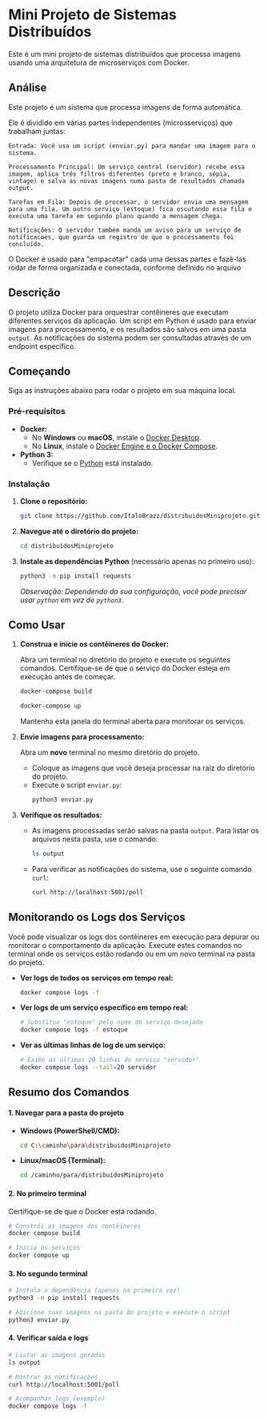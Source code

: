 # Mini Projeto de Sistemas Distribuídos

Este é um mini projeto de sistemas distribuídos que processa imagens usando uma arquitetura de microserviços com Docker.

## Análise


Este projeto é um sistema que processa imagens de forma automática.

Ele é dividido em várias partes independentes (microsserviços) que trabalham juntas:

    Entrada: Você usa um script (enviar.py) para mandar uma imagem para o sistema.

    Processamento Principal: Um serviço central (servidor) recebe essa imagem, aplica três filtros diferentes (preto e branco, sépia, vintage) e salva as novas imagens numa pasta de resultados chamada output.

    Tarefas em Fila: Depois de processar, o servidor envia uma mensagem para uma fila. Um outro serviço (estoque) fica escutando essa fila e executa uma tarefa em segundo plano quando a mensagem chega.

    Notificações: O servidor também manda um aviso para um serviço de notificacoes, que guarda um registro de que o processamento foi concluído.

O Docker é usado para "empacotar" cada uma dessas partes e fazê-las rodar de forma organizada e conectada, conforme definido no arquivo

## Descrição

O projeto utiliza Docker para orquestrar contêineres que executam diferentes serviços da aplicação. Um script em Python é usado para enviar imagens para processamento, e os resultados são salvos em uma pasta `output`. As notificações do sistema podem ser consultadas através de um endpoint específico.

## Começando

Siga as instruções abaixo para rodar o projeto em sua máquina local.

### Pré-requisitos

  * **Docker:**
      * No **Windows** ou **macOS**, instale o [Docker Desktop](https://www.docker.com/products/docker-desktop).
      * No **Linux**, instale o [Docker Engine e o Docker Compose](https://docs.docker.com/engine/install/).
  * **Python 3:**
      * Verifique se o [Python](https://www.python.org/downloads/) está instalado.

### Instalação

1.  **Clone o repositório:**
    ```sh
    git clone https://github.com/ItaloBrazz/distribuidosMiniprojeto.git
    ```
2.  **Navegue até o diretório do projeto:**
    ```sh
    cd distribuidosMiniprojeto
    ```
3.  **Instale as dependências Python** (necessário apenas no primeiro uso):
    ```sh
    python3 -m pip install requests
    ```
    *Observação: Dependendo da sua configuração, você pode precisar usar `python` em vez de `python3`.*

## Como Usar

1.  **Construa e inicie os contêineres do Docker:**

    Abra um terminal no diretório do projeto e execute os seguintes comandos. Certifique-se de que o serviço do Docker esteja em execução antes de começar.

    ```sh
    docker-compose build
    ```

    ```sh
    docker-compose up
    ```

    Mantenha esta janela do terminal aberta para monitorar os serviços.

2.  **Envie imagens para processamento:**

    Abra um **novo** terminal no mesmo diretório do projeto.

      * Coloque as imagens que você deseja processar na raiz do diretório do projeto.
      * Execute o script `enviar.py`:
        ```sh
        python3 enviar.py
        ```

3.  **Verifique os resultados:**

      * As imagens processadas serão salvas na pasta `output`. Para listar os arquivos nesta pasta, use o comando:
        ```sh
        ls output
        ```
      * Para verificar as notificações do sistema, use o seguinte comando `curl`:
        ```sh
        curl http://localhost:5001/poll
        ```

## Monitorando os Logs dos Serviços

Você pode visualizar os logs dos contêineres em execução para depurar ou monitorar o comportamento da aplicação. Execute estes comandos no terminal onde os serviços estão rodando ou em um novo terminal na pasta do projeto.

  * **Ver logs de todos os serviços em tempo real:**

    ```sh
    docker compose logs -f
    ```

  * **Ver logs de um serviço específico em tempo real:**

    ```sh
    # Substitua "estoque" pelo nome do serviço desejado
    docker compose logs -f estoque
    ```

  * **Ver as últimas linhas de log de um serviço:**

    ```sh
    # Exibe as últimas 20 linhas do serviço "servidor"
    docker compose logs --tail=20 servidor
    ```

## Resumo dos Comandos

#### 1\. Navegar para a pasta do projeto

  * **Windows (PowerShell/CMD):**
    ```sh
    cd C:\caminho\para\distribuidosMiniprojeto
    ```
  * **Linux/macOS (Terminal):**
    ```sh
    cd /caminho/para/distribuidosMiniprojeto
    ```

#### 2\. No primeiro terminal

Certifique-se de que o Docker está rodando.

```sh
# Constrói as imagens dos contêineres
docker compose build

# Inicia os serviços
docker compose up
```

#### 3\. No segundo terminal

```sh
# Instala a dependência (apenas na primeira vez)
python3 -m pip install requests

# Adicione suas imagens na pasta do projeto e execute o script
python3 enviar.py
```

#### 4\. Verificar saída e logs

```sh
# Listar as imagens geradas
ls output

# Mostrar as notificações
curl http://localhost:5001/poll

# Acompanhar logs (exemplo)
docker compose logs -f
```
